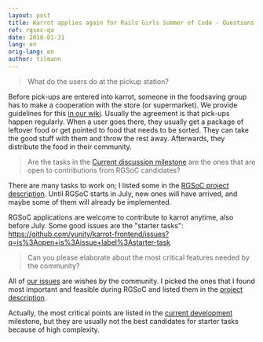 ```yaml
---
layout: post
title: Karrot applies again for Rails Girls Summer of Code - Questions and Answers
ref: rgsoc-qa
date: 2018-01-31
lang: en
orig-lang: en
author: tilmann
---
```


> What do the users do at the pickup station?

Before pick-ups are entered into karrot, someone in the foodsaving group has to make a cooperation with the store (or supermarket). We provide guidelines for this [in our wiki](https://yunity.atlassian.net/wiki/spaces/FSINT/pages/46203075/How+to+build+and+maintain+cooperations+with+stores).
Usually the agreement is that pick-ups happen regularly. When a user goes there, they usually get a package of leftover food or get pointed to food that needs to be sorted. They can take the good stuff with them and throw the rest away. Afterwards, they distribute the food in their community.

> Are the tasks in the [Current discussion milestone](https://github.com/yunity/karrot-frontend/milestone/9) are the ones that are open to contributions from RGSoC candidates?

There are many tasks to work on; I listed some in the [RGSoC project description](https://teams.railsgirlssummerofcode.org/projects/207-karrot-foodsaving-worldwide). Until RGSoC starts in July, new ones will have arrived, and maybe some of them will already be implemented.

RGSoC applications are welcome to contribute to karrot anytime, also before July. Some good issues are the "starter tasks": https://github.com/yunity/karrot-frontend/issues?q=is%3Aopen+is%3Aissue+label%3Astarter-task

> Can you please elaborate about the most critical features needed by the community?

All of [our issues](https://github.com/yunity/karrot-frontend/issues) are wishes by the community. I picked the ones that I found most important and feasible during RGSoC and listed them in the [project description](https://teams.railsgirlssummerofcode.org/projects/207-karrot-foodsaving-worldwide).

Actually, the most critical points are listed in the [current development](https://github.com/yunity/karrot-frontend/milestone/13) milestone, but they are usually not the best candidates for starter tasks because of high complexity.